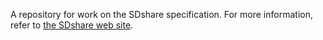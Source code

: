 A repository for work on the SDshare specification. For more
information, refer to [the SDshare web site](http://www.sdshare.org).
